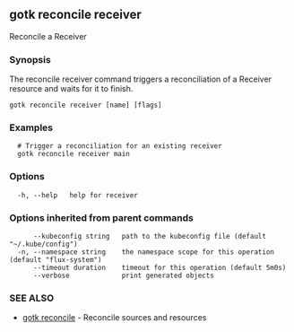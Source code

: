 ## gotk reconcile receiver

Reconcile a Receiver

### Synopsis

The reconcile receiver command triggers a reconciliation of a Receiver resource and waits for it to finish.

```
gotk reconcile receiver [name] [flags]
```

### Examples

```
  # Trigger a reconciliation for an existing receiver
  gotk reconcile receiver main

```

### Options

```
  -h, --help   help for receiver
```

### Options inherited from parent commands

```
      --kubeconfig string   path to the kubeconfig file (default "~/.kube/config")
  -n, --namespace string    the namespace scope for this operation (default "flux-system")
      --timeout duration    timeout for this operation (default 5m0s)
      --verbose             print generated objects
```

### SEE ALSO

* [gotk reconcile](gotk_reconcile.md)	 - Reconcile sources and resources

